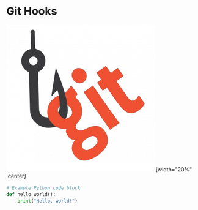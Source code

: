 # Git Hooks

![git-hooks-logo](../../assets/images/tooling/git-hook-logo.png){width="20%" .center}

```py title="example.py" linenums="1"
# Example Python code block
def hello_world():
    print("Hello, world!")
```